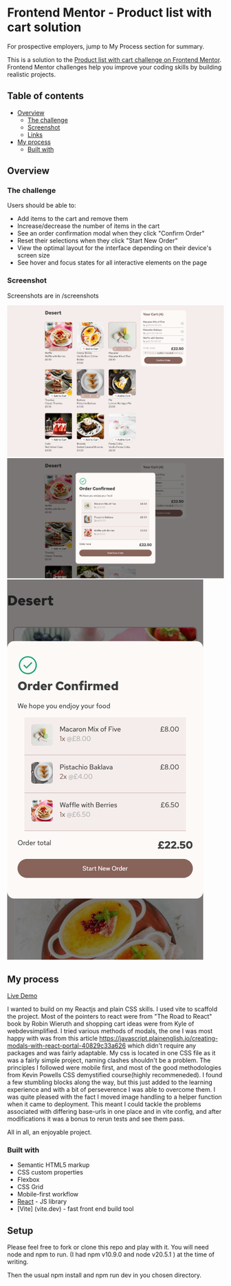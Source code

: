 # Frontend Mentor - Product list with cart solution

For prospective employers, jump to My Process section for summary.

This is a solution to the [Product list with cart challenge on Frontend Mentor](https://www.frontendmentor.io/challenges/product-list-with-cart-5MmqLVAp_d). Frontend Mentor challenges help you improve your coding skills by building realistic projects.

## Table of contents

- [Overview](#overview)
  - [The challenge](#the-challenge)
  - [Screenshot](#screenshot)
  - [Links](#links)
- [My process](#my-process)
  - [Built with](#built-with)

## Overview

### The challenge

Users should be able to:

- Add items to the cart and remove them
- Increase/decrease the number of items in the cart
- See an order confirmation modal when they click "Confirm Order"
- Reset their selections when they click "Start New Order"
- View the optimal layout for the interface depending on their device's screen size
- See hover and focus states for all interactive elements on the page

### Screenshot

Screenshots are in /screenshots

![Cart with itmes](screenshots/Screenshot-cart-desktop2.png)
![Cart confirmation](screenshots/Screenshot-cart-desktop3.png)
![Cart mobile confirmation](screenshots/Screenshot-cart-mobile2.png)

## My process

[Live Demo](https://roddy-dev.github.io/FrontEndMentor-shopping-cart/)

I wanted to build on my Reactjs and plain CSS skills. I used vite to scaffold the project.
Most of the pointers to react were from "The Road to React" book by Robin Wieruth and shopping cart ideas were from Kyle of webdevsimplified. I tried various methods of modals, the one I was most happy with was from this article https://javascript.plainenglish.io/creating-modals-with-react-portal-40829c33a626 which didn't require any packages and was fairly adaptable.
My css is located in one CSS file as it was a fairly simple project, naming clashes shouldn't be a problem. The principles I followed were mobile first, and most of the good methodologies from Kevin Powells CSS demystified course(highly recommeneded).
I found a few stumbling blocks along the way, but this just added to the learning experience and with a bit of perseverence I was able to overcome them.
I was quite pleased with the fact I moved image handling to a helper function when it came to deployment. This meant I could tackle the problems associated with differing base-urls in one place and in vite config, and after modifications it was a bonus to rerun tests and see them pass.

All in all, an enjoyable project.

### Built with

- Semantic HTML5 markup
- CSS custom properties
- Flexbox
- CSS Grid
- Mobile-first workflow
- [React](https://reactjs.org/) - JS library
- [Vite] (vite.dev) - fast front end build tool

## Setup

Please feel free to fork or clone this repo and play with it. You will need node and npm to run. (I had npm v10.9.0 and node v20.5.1 ) at the time of writing.

Then the usual npm install and npm run dev in you chosen directory.
